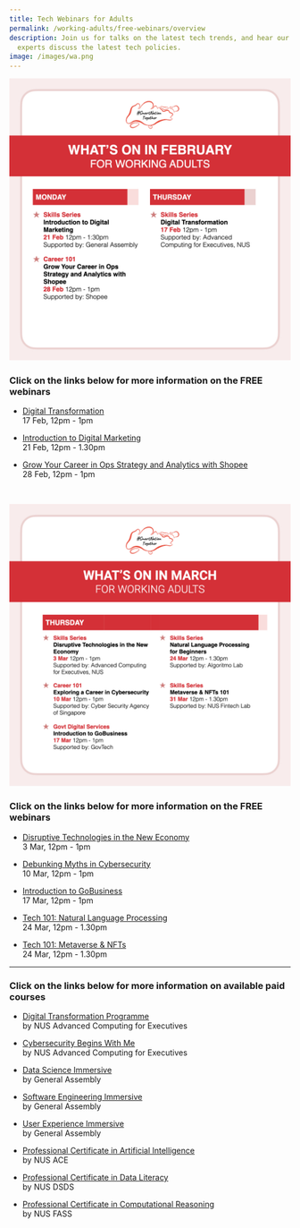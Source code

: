 ```yaml
---
title: Tech Webinars for Adults
permalink: /working-adults/free-webinars/overview
description: Join us for talks on the latest tech trends, and hear our subject
  experts discuss the latest tech policies.
image: /images/wa.png
---
```

![Free webinars in February for working adults](/images/Overview-Feb22.jpeg)

### Click on the links below for more information on the FREE webinars

* [ Digital Transformation](/working-adults/free-webinars/digital-transformation-feb2022) <br>
17 Feb,  12pm - 1pm
 
* [Introduction to Digital Marketing](/working-adults/free-webinars/digital-marketing-feb2022)<br>
 21 Feb, 12pm - 1.30pm  
 
* [Grow Your Career in Ops Strategy and Analytics with Shopee](/working-adults/free-webinars/grow-your-career-feb2022) <br>
28 Feb, 12pm - 1pm
 

 
<br>

![Free webinars in March for working adults](/images/Overview-WA.jpeg)

### Click on the links below for more information on the FREE webinars

* [Disruptive Technologies in the New Economy](/working-adults/free-webinars/disruptive-tech-mar2022) <br>
3 Mar,  12pm - 1pm
 
* [Debunking Myths in Cybersecurity](/working-adults/free-webinars/cybersecurity-mar2022)<br>
 10 Mar, 12pm - 1pm  
 
* [Introduction to GoBusiness](/working-adults/free-webinars/gobiz-mar2022) <br>
 17 Mar, 12pm - 1pm
 
 * [Tech 101: Natural Language Processing](/working-adults/free-webinars/nlp-mar2022)<br>
 24 Mar, 12pm - 1.30pm
 
 * [Tech 101: Metaverse & NFTs](/working-adults/free-webinars/nft-mar2022)<br>
 24 Mar, 12pm - 1.30pm
***

###  Click on the links below for more information on available paid courses

* [Digital Transformation Programme](https://ace.nus.edu.sg/event/nus-digital-transformation-programme/)<br>
 by NUS Advanced Computing for Executives 

* [Cybersecurity Begins With Me](/working-adults/cybersecurity/nus-ace)<br>
 by NUS Advanced Computing for Executives 

* [Data Science Immersive](/working-adults/paid-courses/ga-data-sci) <br>
 by General Assembly
 
* [Software Engineering Immersive](/working-adults/paid-courses/ga-software-eng) <br>
 by General Assembly
 
* [User Experience Immersive](/working-adults/paid-courses/ga-user-exp) <br>
 by General Assembly 
 
* [Professional Certificate in Artificial Intelligence](/working-adults/deep-dive/nus-ai) <br>
 by NUS ACE
 
* [Professional Certificate in Data Literacy](/working-adults/paid-courses/nus-data-lit) <br>
 by NUS DSDS
 
 * [Professional Certificate in Computational Reasoning](/working-adults/paid-courses/nus-cr) <br>
 by NUS FASS